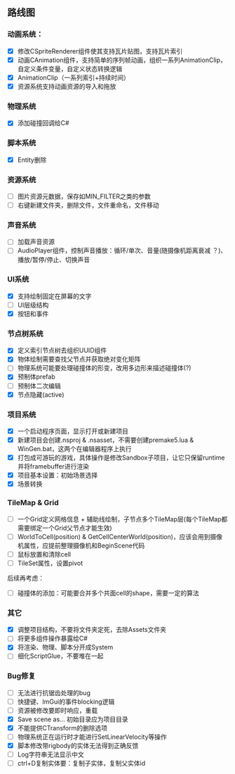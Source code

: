 ## 路线图

### 动画系统：

- [x] 修改CSpriteRenderer组件使其支持瓦片贴图，支持瓦片索引
- [x] 动画CAnimation组件，支持简单的序列帧动画，组织一系列AnimationClip，自定义条件变量，自定义状态转换逻辑
- [x] AnimationClip（一系列索引+持续时间）
- [x] 资源系统支持动画资源的导入和拖放

### 物理系统

- [x] 添加碰撞回调给C#

### 脚本系统

- [x] Entity删除

### 资源系统

- [ ] 图片资源元数据，保存如MIN_FILTER之类的参数
- [ ] 右键新建文件夹，删除文件，文件重命名，文件移动

### 声音系统

- [ ] 加载声音资源
- [ ] AudioPlayer组件，控制声音播放：循环/单次、音量(随摄像机距离衰减 ？)、播放/暂停/停止、切换声音

### UI系统

- [x] 支持绘制固定在屏幕的文字
- [ ] UI层级结构
- [x] 按钮和事件

### 节点树系统

- [x] 定义索引节点树去组织UUID组件
- [x] 物体绘制需要查找父节点并获取绝对变化矩阵
- [ ] 物理系统可能要处理碰撞体的形变，改用多边形来描述碰撞体(?)
- [x] 预制体prefab
- [ ] 预制体二次编辑
- [x] 节点隐藏(active)

### 项目系统

- [x] 一个启动程序页面，显示打开或新建项目
- [x] 新建项目会创建.nsproj & .nsasset，不需要创建premake5.lua & WinGen.bat，这两个在编辑器程序上执行
- [x] 打包成可游玩的游戏，具体操作是修改Sandbox子项目，让它只保留runtime并将framebuffer进行渲染
- [x] 项目基本设置：初始场景选择
- [x] 场景转换

### TileMap & Grid

- [ ] 一个Grid定义网格信息 + 辅助线绘制，子节点多个TileMap层(每个TileMap都需要绑定一个Grid父节点才能生效)
- [ ] WorldToCell(position) & GetCellCenterWorld(position)，应该会用到摄像机属性，应提前整理摄像机和BeginScene代码
- [ ] 鼠标放置和清除cell
- [ ] TileSet属性，设置pivot

后续再考虑：

- [ ] 碰撞体的添加：可能要合并多个共面cell的shape，需要一定的算法



### 其它

- [x] 调整项目结构，不要将文件夹定死，去除Assets文件夹
- [ ] 将更多组件操作暴露给C#
- [x] 将渲染、物理、脚本分开成System
- [ ] 细化ScriptGlue，不要堆在一起

### Bug修复

- [ ] 无法进行抗锯齿处理的bug
- [ ] 快捷键、ImGui的事件blocking逻辑
- [ ] 资源被修改要即时响应，重载
- [x] Save scene as... 初始目录应为项目目录
- [x] 不能提供CTransform的删除选项
- [ ] 物理系统正在运行时才能进行SetLinearVelocity等操作
- [x] 脚本修改带rigbody的实体无法得到正确反馈
- [ ] Log字符串无法显示中文
- [ ] ctrl+D复制实体要：复制子实体，复制父实体id